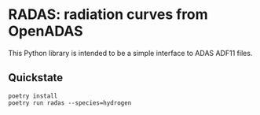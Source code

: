 # RADAS: radiation curves from OpenADAS

This Python library is intended to be a simple interface to ADAS ADF11 files.

## Quickstate

```
poetry install
poetry run radas --species=hydrogen
```